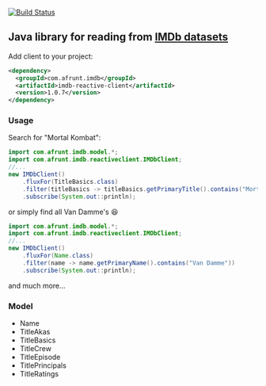 [![Build Status](https://travis-ci.org/afrunt/imdb.svg?branch=master)](https://travis-ci.org/afrunt/imdb)
## Java library for reading from [IMDb datasets](https://www.imdb.com/interfaces/)  
Add client to your project:
```xml
<dependency>
  <groupId>com.afrunt.imdb</groupId>
  <artifactId>imdb-reactive-client</artifactId>
  <version>1.0.7</version>
</dependency>
```

### Usage
Search for "Mortal Kombat":
```java
import com.afrunt.imdb.model.*;
import com.afrunt.imdb.reactiveclient.IMDbClient;
//...
new IMDbClient()
    .fluxFor(TitleBasics.class)
    .filter(titleBasics -> titleBasics.getPrimaryTitle().contains("Mortal Kombat"))
    .subscribe(System.out::println);
```
or simply find all Van Damme's 😆
```java
import com.afrunt.imdb.model.*;
import com.afrunt.imdb.reactiveclient.IMDbClient;
//...
new IMDbClient()
    .fluxFor(Name.class)
    .filter(name -> name.getPrimaryName().contains("Van Damme"))
    .subscribe(System.out::println);
```
and much more...
### Model
* Name
* TitleAkas
* TitleBasics
* TitleCrew
* TitleEpisode
* TitlePrincipals
* TitleRatings